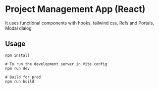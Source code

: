 # Project Management App (React)
It uses functional components with hooks, tailwind css, Refs and Portals, Modal dialog

## Usage
```
npm install

# To run the development server in Vite config
npm run dev

# Build for prod
npm run build
```
